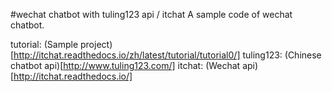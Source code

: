 #wechat chatbot with tuling123 api / itchat
A sample code of wechat chatbot.

tutorial: (Sample project)[http://itchat.readthedocs.io/zh/latest/tutorial/tutorial0/]
tuling123: (Chinese chatbot api)[http://www.tuling123.com/] 
itchat: (Wechat api)[http://itchat.readthedocs.io/]
